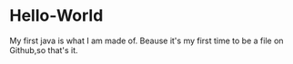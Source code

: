 # Hello-World
My first
java is what I am made of.
Beause it's my first time to be a file on Github,so that's it.
